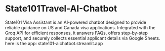 # State101Travel-AI-Chatbot
State101 Visa Assistant is an AI-powered chatbot designed to provide reliable guidance on US and Canada visa applications. Integrated with the Groq API for efficient responses, it answers FAQs, offers step-by-step support, and securely collects essential applicant details via Google Sheets.
here is the app: state101-aichatbot.streamlit.app
